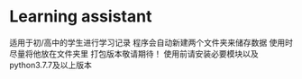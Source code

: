 # Learning assistant
适用于初/高中的学生进行学习记录
程序会自动新建两个文件夹来储存数据
使用时尽量将他放在文件夹里
打包版本敬请期待！
使用前请安装必要模块以及python3.7.7及以上版本
